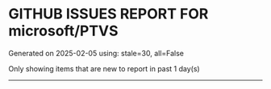 
# GITHUB ISSUES REPORT FOR microsoft/PTVS


Generated on 2025-02-05 using: stale=30, all=False


Only showing items that are new to report in past 1 day(s)


---




















